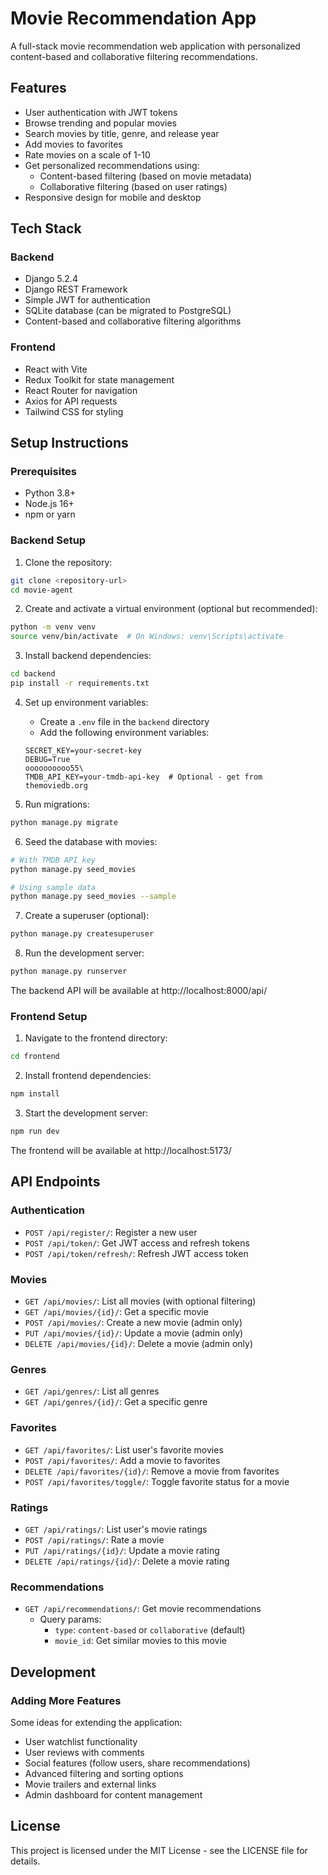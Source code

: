 # Movie Recommendation App

A full-stack movie recommendation web application with personalized content-based and collaborative filtering recommendations.

## Features

- User authentication with JWT tokens
- Browse trending and popular movies
- Search movies by title, genre, and release year
- Add movies to favorites
- Rate movies on a scale of 1-10
- Get personalized recommendations using:
  - Content-based filtering (based on movie metadata)
  - Collaborative filtering (based on user ratings)
- Responsive design for mobile and desktop

## Tech Stack

### Backend
- Django 5.2.4
- Django REST Framework
- Simple JWT for authentication
- SQLite database (can be migrated to PostgreSQL)
- Content-based and collaborative filtering algorithms

### Frontend
- React with Vite
- Redux Toolkit for state management
- React Router for navigation
- Axios for API requests
- Tailwind CSS for styling

## Setup Instructions

### Prerequisites
- Python 3.8+
- Node.js 16+
- npm or yarn

### Backend Setup

1. Clone the repository:
```bash
git clone <repository-url>
cd movie-agent
```

2. Create and activate a virtual environment (optional but recommended):
```bash
python -m venv venv
source venv/bin/activate  # On Windows: venv\Scripts\activate
```

3. Install backend dependencies:
```bash
cd backend
pip install -r requirements.txt
```

4. Set up environment variables:
   - Create a `.env` file in the `backend` directory
   - Add the following environment variables:
   ```
   SECRET_KEY=your-secret-key
   DEBUG=True
   oooooooooo55\
   TMDB_API_KEY=your-tmdb-api-key  # Optional - get from themoviedb.org
   ```

5. Run migrations:
```bash
python manage.py migrate
```

6. Seed the database with movies:
```bash
# With TMDB API key
python manage.py seed_movies

# Using sample data
python manage.py seed_movies --sample
```

7. Create a superuser (optional):
```bash
python manage.py createsuperuser
```

8. Run the development server:
```bash
python manage.py runserver
```

The backend API will be available at http://localhost:8000/api/

### Frontend Setup

1. Navigate to the frontend directory:
```bash
cd frontend
```

2. Install frontend dependencies:
```bash
npm install
```

3. Start the development server:
```bash
npm run dev
```

The frontend will be available at http://localhost:5173/

## API Endpoints

### Authentication
- `POST /api/register/`: Register a new user
- `POST /api/token/`: Get JWT access and refresh tokens
- `POST /api/token/refresh/`: Refresh JWT access token

### Movies
- `GET /api/movies/`: List all movies (with optional filtering)
- `GET /api/movies/{id}/`: Get a specific movie
- `POST /api/movies/`: Create a new movie (admin only)
- `PUT /api/movies/{id}/`: Update a movie (admin only)
- `DELETE /api/movies/{id}/`: Delete a movie (admin only)

### Genres
- `GET /api/genres/`: List all genres
- `GET /api/genres/{id}/`: Get a specific genre

### Favorites
- `GET /api/favorites/`: List user's favorite movies
- `POST /api/favorites/`: Add a movie to favorites
- `DELETE /api/favorites/{id}/`: Remove a movie from favorites
- `POST /api/favorites/toggle/`: Toggle favorite status for a movie

### Ratings
- `GET /api/ratings/`: List user's movie ratings
- `POST /api/ratings/`: Rate a movie
- `PUT /api/ratings/{id}/`: Update a movie rating
- `DELETE /api/ratings/{id}/`: Delete a movie rating

### Recommendations
- `GET /api/recommendations/`: Get movie recommendations
  - Query params:
    - `type`: `content-based` or `collaborative` (default)
    - `movie_id`: Get similar movies to this movie

## Development

### Adding More Features

Some ideas for extending the application:
- User watchlist functionality
- User reviews with comments
- Social features (follow users, share recommendations)
- Advanced filtering and sorting options
- Movie trailers and external links
- Admin dashboard for content management

## License

This project is licensed under the MIT License - see the LICENSE file for details.
